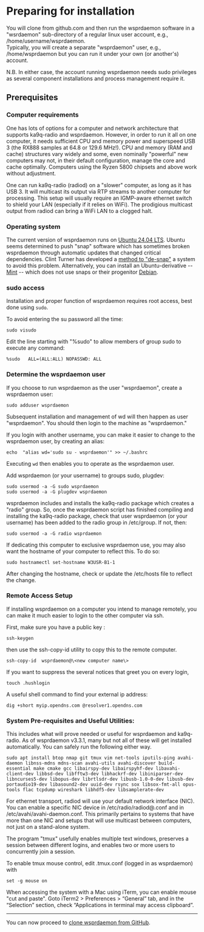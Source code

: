 # Preparing for installation

You will clone from github.com and then run the wsprdaemon software in a "wsrdaemon" sub-directory of a regular linux user account, e.g., /home/username/wsprdaemon.  
Typically, you will create a separate "wsprdaemon" user, e.g., /home/wsprdaemon but you can run it under your own (or another's) account. 

N.B.  In either case, the account running wsprdaemon needs sudo privileges as several component installations and process management require it.

## Prerequisites

### Computer requirements

One has lots of options for a computer and network architecture that supports ka9q-radio and wsprdaemon.  However, in order to run it all on one computer, it needs sufficient CPU and memory power and superspeed USB 3 (the RX888 samples at 64.8 or 129.6 MHz!).  CPU and memory (RAM and cache) structures vary widely and some, even nominally "powerful" new computers may not, in their default configuration, manage the core and cache optimally.  Computers using the Ryzen 5800 chipsets and above work without adjustment. 

One can run ka9q-radio (radiod) on a "slower" computer, as long as it has USB 3.  It will multicast its output via RTP streams to another computer for processing.  This setup will usually require an IGMP-aware ethernet switch to shield your LAN (especially if it relies on WiFi).  The prodigious multicast output from radiod can bring a WiFi LAN to a clogged halt.  

### Operating system

The current version of wsprdaemon runs on [Ubuntu 24.04 LTS](https://ubuntu.com/download/server).  Ubuntu seems determined to push "snap" software which has sometimes broken wsprdaemon through automatic updates that changed critical dependencies.  Clint Turner has developed a [method to "de-snap"](http://www.sdrutah.org/info/websdr_Ubuntu_2204_install_notes.html#snapd) a system to avoid this problem.  Alternatively, you can install an Ubuntu-derivative -- [Mint](https://www.linuxmint.com/download.php) -- which does not use snaps or their progenitor [Debian](https://www.debian.org/distrib/).  

### sudo access 

Installation and proper function of wsprdaemon requires root access, best done using `sudo`.

To avoid entering the su password all the time:
```
sudo visudo
``` 
Edit the line starting with "%sudo" to allow members of group sudo to execute any command:
```
%sudo   ALL=(ALL:ALL) NOPASSWD: ALL
```

### Determine the wsprdaemon user

If you choose to run wsprdaemon as the user "wsprdaemon", create a wsprdaemon user:
```
sudo adduser wsprdaemon
```

Subsequent installation and management of wd will then happen as user "wsprdaemon".  You should then login to the machine as "wsprdaemon." 

If you login with another username, you can make it easier to change to the wsprdaemon user, by creating an alias: 
```
echo  "alias wd='sudo su - wsprdaemon'" >> ~/.bashrc
```
Executing `wd` then enables you to operate as the wsprdaemon user.

Add wsprdaemon (or your username) to groups sudo, plugdev:
```
sudo usermod -a -G sudo wsprdaemon
sudo usermod -a -G plugdev wsprdaemon
```

wsprdaemon includes and installs the ka9q-radio package which creates a "radio" group.  So, once the wsprdaemon script has finished compiling and installing the ka9q-radio package, check that user wsprdaemon (or your username) has been added to the radio group in /etc/group.  If not, then:

```
sudo usermod -a -G radio wsprdaemon
```

If dedicating this computer to exclusive wsprdaemon use, you may also want the hostname of your computer to reflect this.  To do so:
```
sudo hostnamectl set-hostname W3USR-B1-1
```

After changing the hostname, check or update the /etc/hosts file to reflect the change. 

### Remote Access Setup

If installing wsprdaemon on a computer you intend to manage remotely, you can make it much easier to login to the other computer via ssh.

First, make sure you have a public key :
```
ssh-keygen
```
then use the ssh-copy-id utility to copy this to the remote computer.
```
ssh-copy-id  wsprdaemon@\<new computer name\>
```

If you want to suppress the several notices that greet you on every login, 
```
touch .hushlogin
```

A useful shell command to find your external ip address:
```
dig +short myip.opendns.com @resolver1.opendns.com
```

### System Pre-requisites and Useful Utilities:

This includes what will prove needed or useful for wsprdaemon and ka9q-radio.  As of wsprdaemon v3.3.1, many but not all of these will get installed automatically. You can safely run the following either way.

```
sudo apt install btop nmap git tmux vim net-tools iputils-ping avahi-daemon libnss-mdns mdns-scan avahi-utils avahi-discover build-essential make cmake gcc libairspy-dev libairspyhf-dev libavahi-client-dev libbsd-dev libfftw3-dev libhackrf-dev libiniparser-dev libncurses5-dev libopus-dev librtlsdr-dev libusb-1.0-0-dev libusb-dev portaudio19-dev libasound2-dev uuid-dev rsync sox libsox-fmt-all opus-tools flac tcpdump wireshark libhdf5-dev libsamplerate-dev
```

For ethernet transport, radiod will use your default network interface (NIC).  You can enable a specific NIC device in /etc/radio/radiod@.conf and in /etc/avahi/avahi-daemon.conf.  This primarily pertains to systems that have more than one NIC and setups that will use multicast between computers, not just on a stand-alone system.  

The program "tmux" usefully enables multiple text windows, preserves a session between different logins, and enables two or more users to concurrently join a session.

To enable tmux mouse control, edit .tmux.conf (logged in as wsprdaemon) with
```
set -g mouse on
```

When accessing the system with a Mac using iTerm, you can enable mouse "cut and paste".  Goto iTerm2 > Preferences > “General” tab, and in the “Selection” section, check “Applications in terminal may access clipboard”.

--- 

You can now proceed to [clone wsprdaemon from GitHub](./git.md).